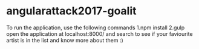 # angularattack2017-goalit

To run the application, use the following commands
1.npm install 
2.gulp
open the application at localhost:8000/ and search to see if your faviourite artist is in the list and know more about them :)


